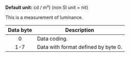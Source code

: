 **Default unit:** cd / m²) (non SI unit = nit)

This is a measurement of luminance.

 | Data byte | Description                         | 
 | :---------: | -----------                         | 
 | 0         | Data coding.                        | 
 | 1-7       | Data with format defined by byte 0. | 
